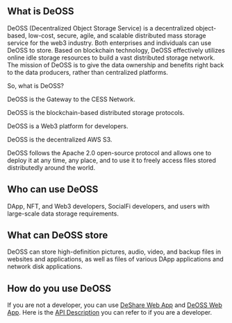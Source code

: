 ## What is DeOSS
DeOSS (Decentralized Object Storage Service) is a decentralized object-based, low-cost, secure, agile, and scalable distributed mass storage service for the web3 industry. 
Both enterprises and individuals can use DeOSS to store. Based on blockchain technology, DeOSS effectively utilizes online idle storage resources to build a vast distributed storage network. 
The mission of DeOSS is to give the data ownership and benefits right back to the data producers, rather than centralized platforms. 

So, what is DeOSS?

DeOSS is the Gateway to the CESS Network.

DeOSS is the blockchain-based distributed storage protocols.

DeOSS is a Web3 platform for developers.

DeOSS is the decentralized AWS S3.

DeOSS follows the Apache 2.0 open-source protocol and allows one to deploy it at any time, any place, and to use it to freely access files stored distributedly around the world.

## Who can use DeOSS
DApp, NFT, and Web3 developers, SocialFi developers, and users with large-scale data storage requirements.

## What can DeOSS store
DeOSS can store high-definition pictures, audio, video, and backup files in websites and applications, as well as files of various DApp applications and network disk applications.

## How do you use DeOSS
If you are not a developer, you can use [DeShare Web App](https://cess.network/deshare.html) and [DeOSS Web App](https://cess.network/deoss.html). Here is the [API Description](api-description/api_description.md) you can refer to if you are a developer.
